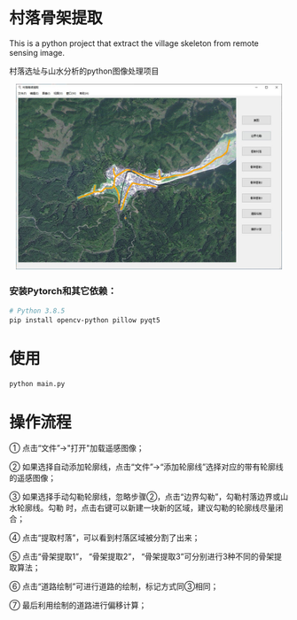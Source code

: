 # 村落骨架提取
This is a python project that extract the village skeleton from remote sensing image.

村落选址与山水分析的python图像处理项目

<p align="center">
    <img src="resource/intro.jpg" width="480">
</p>

### 安装Pytorch和其它依赖：
```bash
# Python 3.8.5
pip install opencv-python pillow pyqt5 
```

# 使用

```bash
python main.py
```

# 操作流程
① 点击“文件”->"打开"加载遥感图像；

② 如果选择自动添加轮廓线，点击“文件”->“添加轮廓线”选择对应的带有轮廓线的遥感图像；

③ 如果选择手动勾勒轮廓线，忽略步骤②，点击“边界勾勒”，勾勒村落边界或山水轮廓线。勾勒
  时，点击右键可以新建一块新的区域，建议勾勒的轮廓线尽量闭合；

④ 点击“提取村落”，可以看到村落区域被分割了出来；

⑤ 点击“骨架提取1”， “骨架提取2”， “骨架提取3”可分别进行3种不同的骨架提取算法；

⑥ 点击“道路绘制”可进行道路的绘制，标记方式同③相同；

⑦ 最后利用绘制的道路进行偏移计算；